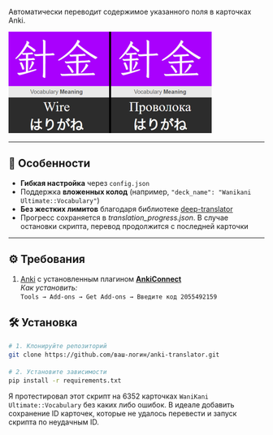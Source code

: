 Автоматически переводит содержимое указанного поля в карточках Anki.

<img src="assets/example.jpg" width="400" alt="Example Anki"/>

---

## 🌟 Особенности

- **Гибкая настройка** через `config.json`
- Поддержка **вложенных колод** (например, `"deck_name": "Wanikani Ultimate::Vocabulary"`)
- **Без жестких лимитов** благодаря библиотеке [deep-translator](https://github.com/nidhaloff/deep-translator)
- Прогресс сохраняется в _translation_progress.json_. В случае остановки скрипта, перевод продолжится с последней карточки

---

## ⚙️ Требования

1. [Anki](https://apps.ankiweb.net/) с установленным плагином **[AnkiConnect](https://ankiweb.net/shared/info/2055492159)**  
   _Как установить:_  
   `Tools → Add-ons → Get Add-ons → Введите код 2055492159`

## 🛠️ Установка

```bash
# 1. Клонируйте репозиторий
git clone https://github.com/ваш-логин/anki-translator.git

# 2. Установите зависимости
pip install -r requirements.txt
```

Я протестировал этот скрипт на 6352 карточках `WaniKani Ultimate::Vocabulary` без каких либо ошибок.
В идеале добавить сохранение ID карточек, которые не удалось перевести и запуск скрипта по неудачным ID.
